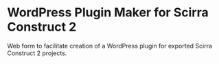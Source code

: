 WordPress Plugin Maker for Scirra Construct 2
=====================================

Web form to facilitate creation of a WordPress plugin for exported Scirra Construct 2 projects.
